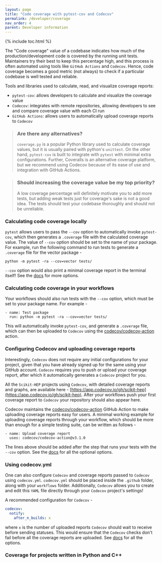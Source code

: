 ```yaml
---
layout: page
title: "Code coverage with pytest-cov and Codecov"
permalink: /developer/coverage
nav_order: 4
parent: Developer information
---
```


{% include toc.html %}

The "Code coverage" value of a codebase indicates how much of the production/development code is covered by the running unit tests. Maintainers try their best to keep this percentage high, and this process is often automated using tools like `GitHub Actions` and `Codecov`. Hence, code coverage becomes a good metric (not always) to check if a particular codebase is well tested and reliable.

Tools and libraries used to calculate, read, and visualize coverage reports:

- `pytest-cov`: allows developers to calculate and visualize the coverage value
- `Codecov`: integrates with remote repositories, allowing developers to see and compare coverage value with each CI run
- `GitHub Actions`: allows users to automatically upload coverage reports to `Codecov`

> ### Are there any alternatives?
>
> `coverage.py` is a popular Python library used to calculate coverage values, but it is usually paired with python's `unittest`. On the other hand, `pytest-cov` is built to integrate with `pytest` with minimal extra configurations. Further, Coveralls is an alternative coverage platform, but we recommend using Codecov because of its ease of use and integration with GitHub Actions.

> ### Should increasing the coverage value be my top priority?
>
> A low coverage percentage will definitely motivate you to add more tests, but adding weak tests just for coverage's sake is not a good idea. The tests should test your codebase thoroughly and should not be unreliable.

### Calculating code coverage locally

`pytest` allows users to pass the `--cov` option to automatically invoke `pytest-cov`, which then generates a `.coverage` file with the calculated coverage value. The value of `--cov` option should be set to the name of your package. For example, run the following command to run tests to generate a `.coverage` file for the vector package -

```
python -m pytest -ra --cov=vector tests/
```

`--cov` option would also print a minimal coverage report in the terminal itself! See the [docs](https://pytest-cov.readthedocs.io/en/latest/) for more options.

### Calculating code coverage in your workflows

Your workflows should also run tests with the `--cov` option, which must be set to your package name. For example -

```
- name: Test package
  run: python -m pytest -ra --cov=vector tests/
```

This will automatically invoke `pytest-cov`, and generate a `.coverage` file, which can then be uploaded to `Codecov` using the [codecov/codecov-action](https://github.com/codecov/codecov-action) action.

### Configuring Codecov and uploading coverage reports

Interestingly, `Codecov` does not require any initial configurations for your project, given that you have already signed up for the same using your GitHub account. `Codecov` requires you to push or upload your coverage report, after which it automatically generates a `Codecov` project for you.

All the `Scikit-HEP` projects using `Codecov`, with detailed coverage reports and graphs, are available here - [https://app.codecov.io/gh/scikit-hep](https://app.codecov.io/gh/scikit-hep). After your workflows push your first coverage report to `Codecov` your repository should also appear here.

Codecov maintains the [codecov/codecov-action](https://github.com/codecov/codecov-action) GitHub Action to make uploading coverage reports easy for users. A minimal working example for uploading coverage reports through your workflow, which should be more than enough for a simple testing suite, can be written as follows -

```
- name: Upload coverage report
  uses: codecov/codecov-action@v3.1.0
```

The lines above should be added after the step that runs your tests with the `--cov` option. See the [docs](https://github.com/codecov/codecov-action#usage) for all the optional options.

### Using codecov.yml

One can also configure `Codecov` and coverage reports passed to `Codecov` using `codecov.yml`. `codecov.yml` should be placed inside the `.github` folder, along with your `workflows` folder. Additionally, `Codecov` allows you to create and edit this `YAML` file directly through your `Codecov` project's settings!

A recommended configuration for `Codecov` -

```yaml
codecov:
  notify:
    after_n_builds: x
```

where `x` is the number of uploaded reports `Codecov` should wait to receive before sending statuses. This would ensure that the `Codecov` checks don't fail before all the coverage reports are uploaded. See [docs](https://docs.codecov.com/docs/codecov-yaml) for all the options.

### Coverage for projects written in Python and C++

<!-- TODO -->
